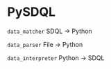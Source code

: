 # PySDQL
 
`data_matcher` SDQL -> Python

`data_parser` File -> Python

`data_interpreter` Python -> SDQL